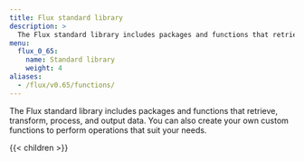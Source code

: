 ```yaml
---
title: Flux standard library
description: >
  The Flux standard library includes packages and functions that retrieve, transform, process, and output data.
menu:
  flux_0_65:
    name: Standard library
    weight: 4
aliases:
  - /flux/v0.65/functions/
---
```


The Flux standard library includes packages and functions that retrieve, transform, process, and output data.
You can also create your own custom functions to perform operations that suit your needs.

{{< children >}}
